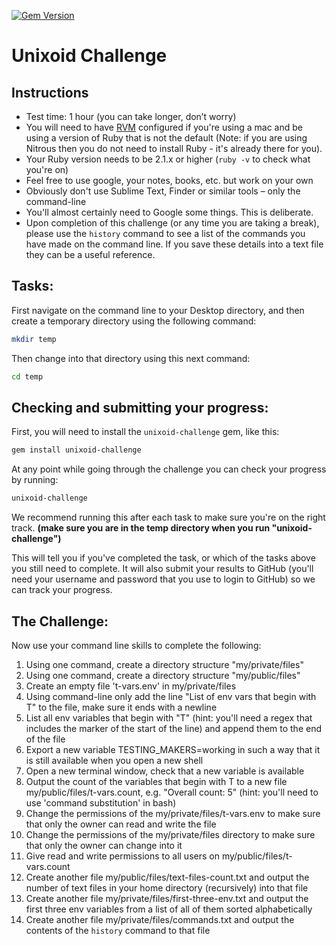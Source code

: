 [![Gem Version](https://badge.fury.io/rb/unixoid-challenge.svg)](http://badge.fury.io/rb/unixoid-challenge)

Unixoid Challenge
=================

Instructions
------------

* Test time: 1 hour (you can take longer, don’t worry)
* You will need to have [RVM](https://github.com/makersacademy/pre_course/blob/master/pills/installing_rvm.md) configured if you're using a mac and be using a version of Ruby that is not the default (Note: if you are using Nitrous then you do not need to install Ruby - it's already there for you). 
* Your Ruby version needs to be 2.1.x or higher (```ruby -v``` to check what you're on)
* Feel free to use google, your notes, books, etc. but work on your own
* Obviously don't use Sublime Text, Finder or similar tools – only the command-line
* You'll almost certainly need to Google some things. This is deliberate.
* Upon completion of this challenge (or any time you are taking a break), please use the `history` command to see a list of the commands you have made on the command line.  If you save these details into a text file they can be a useful reference.

Tasks:
------

First navigate on the command line to your Desktop directory, and then create a temporary directory using the following command:

```sh
mkdir temp
```

Then change into that directory using this next command:

```sh
cd temp
```

Checking and submitting your progress:
-------------------------------------

First, you will need to install the `unixoid-challenge` gem, like this:

```sh
gem install unixoid-challenge
```

At any point while going through the challenge you can check your progress by running:

```sh
unixoid-challenge
```

We recommend running this after each task to make sure you're on the right track.
__(make sure you are in the temp directory when you run "unixoid-challenge")__

This will tell you if you've completed the task, or which of the tasks above you still need to complete. It will also submit your results to GitHub (you'll need your username and password that you use to login to GitHub) so we can track your progress.

The Challenge:
--------------
Now use your command line skills to complete the following:

1. Using one command, create a directory structure "my/private/files"
2. Using one command, create a directory structure "my/public/files"
3. Create an empty file 't-vars.env' in my/private/files
4. Using command-line only add the line "List of env vars that begin with T" to the file, make sure it ends with a newline
5. List all env variables that begin with "T" (hint: you'll need a regex that includes the marker of the start of the line) and append them to the end of the file
6. Export a new variable TESTING_MAKERS=working in such a way that it is still available when you open a new shell
7. Open a new terminal window, check that a new variable is available
8. Output the count of the variables that begin with T to a new file my/public/files/t-vars.count, e.g. "Overall count: 5" (hint: you'll need to use 'command substitution' in bash)
9. Change the permissions of the my/private/files/t-vars.env to make sure that only the owner can read and write the file
10. Change the permissions of the my/private/files directory to make sure that only the owner can change into it
11. Give read and write permissions to all users on my/public/files/t-vars.count
12. Create another file my/public/files/text-files-count.txt and output the number of text files in your home directory (recursively) into that file
13. Create another file my/private/files/first-three-env.txt and output the first three env variables from a list of all of them sorted alphabetically
14. Create another file my/private/files/commands.txt and output the contents of the `history` command to that file


